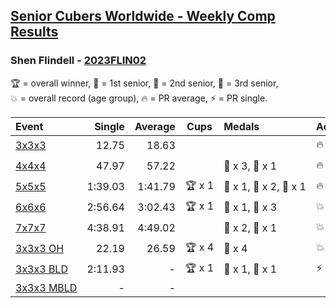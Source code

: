 <style>table {white-space: nowrap;}</style>
<link rel="stylesheet" type="text/css" href="/scw-comp/css/flags.css" />

## [Senior Cubers Worldwide - Weekly Comp Results](/scw-comp/results/)
### Shen Flindell - [2023FLIN02](https://www.worldcubeassociation.org/persons/2023FLIN02)

<span style="white-space: nowrap;">🏆 = overall winner</span>, <span style="white-space: nowrap;">🥇 = 1st senior</span>, <span style="white-space: nowrap;">🥈 = 2nd senior</span>, <span style="white-space: nowrap;">🥉 = 3rd senior</span>, <span style="white-space: nowrap;">💥 = overall record (age group)</span>, <span style="white-space: nowrap;">🔥 = PR average</span>, <span style="white-space: nowrap;">⚡ = PR single</span>.

| Event | Single | Average | Cups | Medals | Achievements|
| :-- | --: | --: | :--: | :-- | :-- |
| [3x3x3](333.md) | 12.75 | 18.63 |  |  | 🔥 x 3, ⚡ x 3 |
| [4x4x4](444.md) | 47.97 | 57.22 |  | 🥈 x 3, 🥉 x 1 | 🔥 x 3, ⚡ x 3 |
| [5x5x5](555.md) | 1:39.03 | 1:41.79 | 🏆 x 1 | 🥇 x 1, 🥈 x 2, 🥉 x 1 | 🔥 x 2, ⚡ x 2 |
| [6x6x6](666.md) | 2:56.64 | 3:02.43 | 🏆 x 1 | 🥇 x 1, 🥈 x 3 | 💥 x 1, 🔥 x 2, ⚡ x 1 |
| [7x7x7](777.md) | 4:38.91 | 4:49.02 |  | 🥈 x 2, 🥉 x 1 | 💥 x 2, 🔥 x 2, ⚡ x 1 |
| [3x3x3 OH](333oh.md) | 22.19 | 26.59 | 🏆 x 4 | 🥇 x 4 | 💥 x 3, 🔥 x 3, ⚡ x 1 |
| [3x3x3 BLD](333bf.md) | 2:11.93 | - | 🏆 x 1 | 🥇 x 1, 🥈 x 1 | ⚡ x 1 |
| [3x3x3 MBLD](333mbf.md) | - | - |  |  |  |

<!-- Global site tag (gtag.js) - Google Analytics -->
<script async src="https://www.googletagmanager.com/gtag/js?id=UA-86348435-3"></script>
<script>window.dataLayer = window.dataLayer || []; function gtag() {dataLayer.push(arguments);} gtag('js', new Date()); gtag('config', 'UA-86348435-3');</script>
